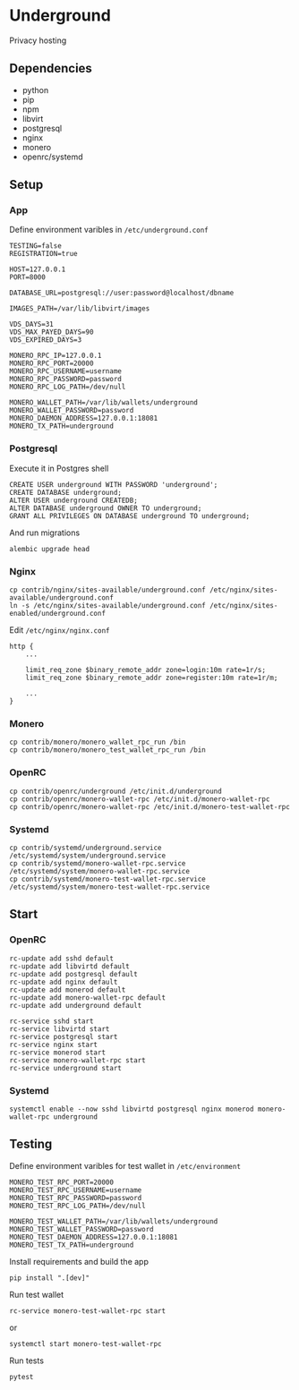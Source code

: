 # Underground

Privacy hosting

## Dependencies

* python
* pip
* npm
* libvirt
* postgresql
* nginx
* monero
* openrc/systemd

## Setup

### App

Define environment varibles in `/etc/underground.conf`

```
TESTING=false
REGISTRATION=true

HOST=127.0.0.1
PORT=8000

DATABASE_URL=postgresql://user:password@localhost/dbname

IMAGES_PATH=/var/lib/libvirt/images

VDS_DAYS=31
VDS_MAX_PAYED_DAYS=90
VDS_EXPIRED_DAYS=3

MONERO_RPC_IP=127.0.0.1
MONERO_RPC_PORT=20000
MONERO_RPC_USERNAME=username
MONERO_RPC_PASSWORD=password
MONERO_RPC_LOG_PATH=/dev/null

MONERO_WALLET_PATH=/var/lib/wallets/underground
MONERO_WALLET_PASSWORD=password
MONERO_DAEMON_ADDRESS=127.0.0.1:18081
MONERO_TX_PATH=underground
```

### Postgresql

Execute it in Postgres shell

```
CREATE USER underground WITH PASSWORD 'underground';
CREATE DATABASE underground;
ALTER USER underground CREATEDB;
ALTER DATABASE underground OWNER TO underground;
GRANT ALL PRIVILEGES ON DATABASE underground TO underground;
```

And run migrations

`alembic upgrade head`

### Nginx

```
cp contrib/nginx/sites-available/underground.conf /etc/nginx/sites-available/underground.conf
ln -s /etc/nginx/sites-available/underground.conf /etc/nginx/sites-enabled/underground.conf
```

Edit `/etc/nginx/nginx.conf`

```
http {
    ...

    limit_req_zone $binary_remote_addr zone=login:10m rate=1r/s;
    limit_req_zone $binary_remote_addr zone=register:10m rate=1r/m;

    ...
}
```

### Monero

```
cp contrib/monero/monero_wallet_rpc_run /bin
cp contrib/monero/monero_test_wallet_rpc_run /bin
```

### OpenRC

```
cp contrib/openrc/underground /etc/init.d/underground
cp contrib/openrc/monero-wallet-rpc /etc/init.d/monero-wallet-rpc
cp contrib/openrc/monero-wallet-rpc /etc/init.d/monero-test-wallet-rpc
```

### Systemd

```
cp contrib/systemd/underground.service /etc/systemd/system/underground.service
cp contrib/systemd/monero-wallet-rpc.service /etc/systemd/system/monero-wallet-rpc.service
cp contrib/systemd/monero-test-wallet-rpc.service /etc/systemd/system/monero-test-wallet-rpc.service
```


## Start

### OpenRC

```
rc-update add sshd default
rc-update add libvirtd default
rc-update add postgresql default
rc-update add nginx default
rc-update add monerod default
rc-update add monero-wallet-rpc default
rc-update add underground default

rc-service sshd start
rc-service libvirtd start
rc-service postgresql start
rc-service nginx start
rc-service monerod start
rc-service monero-wallet-rpc start
rc-service underground start
```

### Systemd

`systemctl enable --now sshd libvirtd postgresql nginx monerod monero-wallet-rpc underground`


## Testing

Define environment varibles for test wallet in `/etc/environment`

```
MONERO_TEST_RPC_PORT=20000
MONERO_TEST_RPC_USERNAME=username
MONERO_TEST_RPC_PASSWORD=password
MONERO_TEST_RPC_LOG_PATH=/dev/null

MONERO_TEST_WALLET_PATH=/var/lib/wallets/underground
MONERO_TEST_WALLET_PASSWORD=password
MONERO_TEST_DAEMON_ADDRESS=127.0.0.1:18081
MONERO_TEST_TX_PATH=underground
```

Install requirements and build the app

`pip install ".[dev]"`

Run test wallet

`rc-service monero-test-wallet-rpc start`

or

`systemctl start monero-test-wallet-rpc`


Run tests

`pytest`
